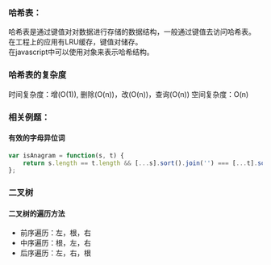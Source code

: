 ### 哈希表：

<p> 哈希表是通过键值对对数据进行存储的数据结构，一般通过键值去访问哈希表。<br>在工程上的应用有LRU缓存，键值对储存。<br>在javascript中可以使用对象来表示哈希结构。 </p>

### 哈希表的复杂度
<p>
  时间复杂度：增(O(1)), 删除(O(n))，改(O(n))，查询(O(n))
  空间复杂度：O(n)
</p>

### 相关例题：

#### 有效的字母异位词
``` javascript
var isAnagram = function(s, t) {
    return s.length == t.length && [...s].sort().join('') === [...t].sort().join('')
};
```



### 二叉树

#### 二叉树的遍历方法
<ul>
  <li> 前序遍历：左，根，右 </li>
  <li> 中序遍历：根，左，右 </li>
  <li> 后序遍历：左，右，根 </li>
</ul>

